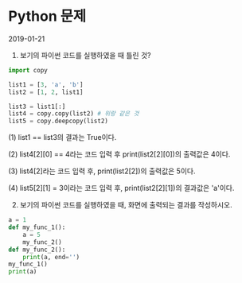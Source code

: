 # Python 문제

2019-01-21



1. 보기의 파이썬 코드를 실행하였을 때 틀린 것?

```python
import copy

list1 = [3, 'a', 'b']
list2 = [1, 2, list1]

list3 = list1[:]
list4 = copy.copy(list2) # 위랑 같은 것
list5 = copy.deepcopy(list2)
```

(1) list1 == list3의 결과는 True이다.

(2) list4[2][0] == 4라는 코드 입력 후 print(list2[2][0])의 출력값은 4이다.

(3) list4[2]라는 코드 입력 후, print(list2[2])의 출력값은 5이다.

(4) list5[2][1] = 3이라는 코드 입력 후, print(list2[2][1])의 결과값은 'a'이다.



2. 보기의 파이썬 코드를 실행하였을 때, 화면에 출력되는 결과를 작성하시오.

```python
a = 1
def my_func_1():
    a = 5
    my_func_2()
def my_func_2():
    print(a, end='')
my_func_1()
print(a)
```



